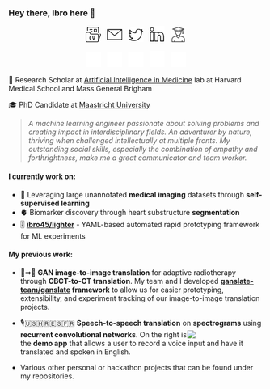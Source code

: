 
### Hey there, Ibro here 👋

<p align="center">
<a href="https://drive.google.com/file/d/1-M4SUlF0wWqGxd35uK-lma32OKjUC5Ue/view?usp=share_link" alt="Twitter"><img width="30px" src="icons/cv.png#gh-light-mode-only"></a>
&nbsp; <a href="mailto: ihadzic@bwh.harvard.edu" alt="Twitter"><img width="30px" src="icons/email.png#gh-light-mode-only"></a>
&nbsp; <a href="https://twitter.com/hadziibro" alt="Twitter"><img width="30px" src="icons/twitter.png#gh-light-mode-only"></a>
&nbsp; <a href="https://www.linkedin.com/in/ibrhad/" alt="Twitter"><img width="30px" height="32px" src="icons/linkedin.png#gh-light-mode-only"></a>
&nbsp; <a href="https://scholar.google.com/citations?user=ZwxiGQ0AAAAJ&hl=en" alt="Twitter"><img width="30px" src="icons/scholar.png#gh-light-mode-only"></a>

<p align="center">
<!-- Code copied from jayhernandez! ♥ -->
<a href="https://drive.google.com/file/d/1-M4SUlF0wWqGxd35uK-lma32OKjUC5Ue/view?usp=share_link" alt="Twitter"><img width="30px" src="icons/cv_inverted.png#gh-dark-mode-only"></a>
&nbsp; <a href="mailto: ihadzic@bwh.harvard.edu" alt="Twitter"><img width="30px" src="icons/email_inverted.png#gh-dark-mode-only"></a>
&nbsp; <a href="https://twitter.com/hadziibro" alt="Twitter"><img width="30px" src="icons/twitter_inverted.png#gh-dark-mode-only"></a>
&nbsp; <a href="https://www.linkedin.com/in/ibrhad/" alt="Twitter"><img width="30px" height="32px" src="icons/linkedin_inverted.png#gh-dark-mode-only"></a>
&nbsp; <a href="https://scholar.google.com/citations?user=ZwxiGQ0AAAAJ&hl=en" alt="Twitter"><img width="30px" src="icons/scholar_inverted.png#gh-dark-mode-only"></a>

</p>

🔬 Research Scholar at [Artificial Intelligence in Medicine](https://aim.hms.harvard.edu/) lab at Harvard Medical School and Mass General Brigham

🎓 PhD Candidate at [Maastricht University](https://www.maastrichtuniversity.nl/about-um/faculties/faculty-health-medicine-and-life-sciences-0)
> *A machine learning engineer passionate about solving problems and creating impact in interdisciplinary fields. An adventurer by nature, thriving when challenged  intellectually at multiple fronts. My outstanding social skills, especially the combination of empathy and forthrightness,  make me a great communicator and team worker.*

####  I currently work on:
- 🩻 Leveraging large unannotated **medical imaging** datasets through **self-supervised learning**
- 🫀 Biomarker discovery through heart substructure **segmentation**
- 🎚️ **[ibro45/lighter](https://github.com/ibro45/lighter)** - YAML-based automated rapid prototyping framework for ML experiments

#### My previous work:
- 🌆➡🌃 **GAN image-to-image translation** for adaptive radiotherapy through **CBCT-to-CT translation**. My team and I developed **[ganslate-team/ganslate](https://github.com/ganslate-team/ganslate) framework** to allow us for easier prototyping, extensibility, and experiment tracking of our image-to-image translation projects.

- 🎙️🇺🇸🇭🇷🇪🇸🇫🇷 **Speech-to-speech translation** on **spectrograms** [<img align="right" width="150" src="https://img.youtube.com/vi/RN3c_3j5m4U/3.jpg">](https://www.youtube.com/watch?v=RN3c_3j5m4U) using **recurrent convolutional networks**.  On the right is the **demo app** that allows a user to record a voice input and have it translated and spoken in English.

- Various other personal or hackathon projects that can be found under my repositories.

